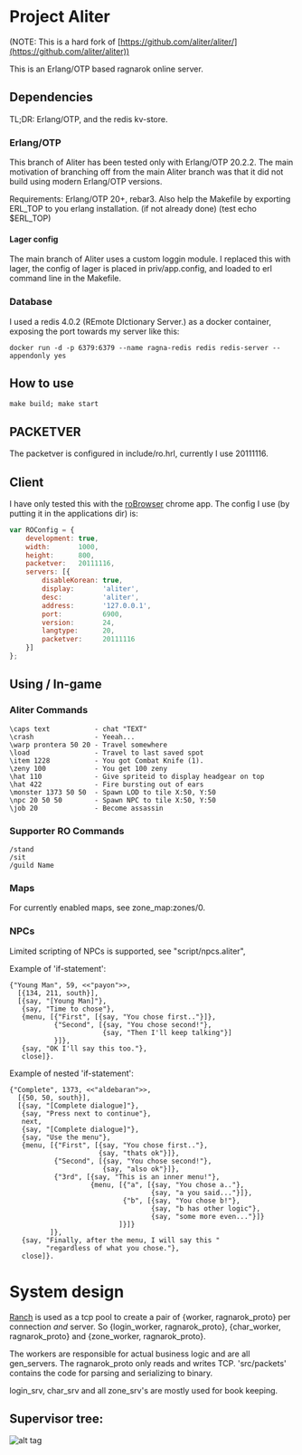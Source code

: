 # Project Aliter

(NOTE: This is a hard fork of [https://github.com/aliter/aliter/](https://github.com/aliter/aliter))

This is an Erlang/OTP based ragnarok online server.

## Dependencies

TL;DR: Erlang/OTP, and the redis kv-store.

### Erlang/OTP
This branch of Aliter has been tested only with Erlang/OTP 20.2.2.
The main motivation of branching off from the main Aliter branch
was that it did not build using modern Erlang/OTP versions.

Requirements: Erlang/OTP 20+, rebar3.
Also help the Makefile by exporting ERL_TOP to you erlang installation.
(if not already done) (test echo $ERL_TOP)

#### Lager config
The main branch of Aliter uses a custom loggin module. I replaced this
with lager, the config of lager is placed in priv/app.config, and loaded
to erl command line in the Makefile.

### Database
I used a redis 4.0.2 (REmote DIctionary Server.) as a docker container,
exposing the port towards my server like this:

`docker run -d -p 6379:6379 --name ragna-redis redis redis-server --appendonly yes`

## How to use
`make build; make start`

## PACKETVER
The packetver is configured in include/ro.hrl, currently I use 20111116.

## Client
I have only tested this with the [roBrowser](https://www.robrowser.com)
chrome app. The config I use (by putting it in the applications dir) is:

```javascript
var ROConfig = {
    development: true,
    width:       1000,
    height:      800,
    packetver:   20111116,
    servers: [{
        disableKorean: true,
        display:       'aliter',
        desc:          'aliter',
        address:       '127.0.0.1',
        port:          6900,
        version:       24,
        langtype:      20,
        packetver:     20111116
    }]
};
```

## Using / In-game

### Aliter Commands

```
\caps text           - chat "TEXT"
\crash               - Yeeah...
\warp prontera 50 20 - Travel somewhere
\load                - Travel to last saved spot
\item 1228           - You got Combat Knife (1).
\zeny 100            - You get 100 zeny
\hat 110             - Give spriteid to display headgear on top
\hat 422             - Fire bursting out of ears
\monster 1373 50 50  - Spawn LOD to tile X:50, Y:50
\npc 20 50 50        - Spawn NPC to tile X:50, Y:50
\job 20              - Become assassin
```

### Supporter RO Commands

```
/stand
/sit
/guild Name
```

### Maps

For currently enabled maps, see zone_map:zones/0.

### NPCs

Limited scripting of NPCs is supported, see "script/npcs.aliter",

Example of 'if-statement':

```
{"Young Man", 59, <<"payon">>,
  [{134, 211, south}],
  [{say, "[Young Man]"},
   {say, "Time to chose"},
   {menu, [{"First", [{say, "You chose first.."}]},
           {"Second", [{say, "You chose second!"},
                       {say, "Then I'll keep talking"}]
           }]},
   {say, "OK I'll say this too."},
   close]}.
```

Example of nested 'if-statement':

```
{"Complete", 1373, <<"aldebaran">>,
  [{50, 50, south}],
  [{say, "[Complete dialogue]"},
   {say, "Press next to continue"},
   next,
   {say, "[Complete dialogue]"},
   {say, "Use the menu"},
   {menu, [{"First", [{say, "You chose first.."},
                      {say, "thats ok"}]},
           {"Second", [{say, "You chose second!"},
                       {say, "also ok"}]},
           {"3rd", [{say, "This is an inner menu!"},
                    {menu, [{"a", [{say, "You chose a.."},
                                   {say, "a you said..."}]},
                            {"b", [{say, "You chose b!"},
                                   {say, "b has other logic"},
                                   {say, "some more even..."}]}
                           ]}]}
          ]},
   {say, "Finally, after the menu, I will say this "
         "regardless of what you chose."},
   close]}.
```

# System design

[Ranch](https://github.com/ninenines/ranch) is used as a tcp pool to create a pair of {worker, ragnarok_proto}
per connection *and* server. So {login_worker, ragnarok_proto},
{char_worker, ragnarok_proto} and {zone_worker, ragnarok_proto}.

The workers are responsible for actual business logic and are all gen_servers.
The ragnarok_proto only reads and writes TCP. 'src/packets' contains the code
for parsing and serializing to binary.

login_srv, char_srv and all zone_srv's are mostly used for book keeping.

## Supervisor tree:
![alt tag](https://i.imgur.com/gVsfYY8.png)
